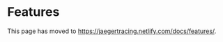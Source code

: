# Features

This page has moved to https://jaegertracing.netlify.com/docs/features/.

<script type="text/javascript">
    to_netlify('https://jaegertracing.netlify.com/docs/features/');
</script>
